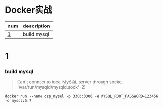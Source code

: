 # Docker实战
num|description
---|---
[1](#1)|build mysql


# 1
### build mysql
> Can't connect to local MySQL server through socket '/var/run/mysqld/mysqld.sock' (2)
```
docker run --name czp_mysql -p 3306:3306 -e MYSQL_ROOT_PASSWORD=123456 -d mysql:5.7
```
